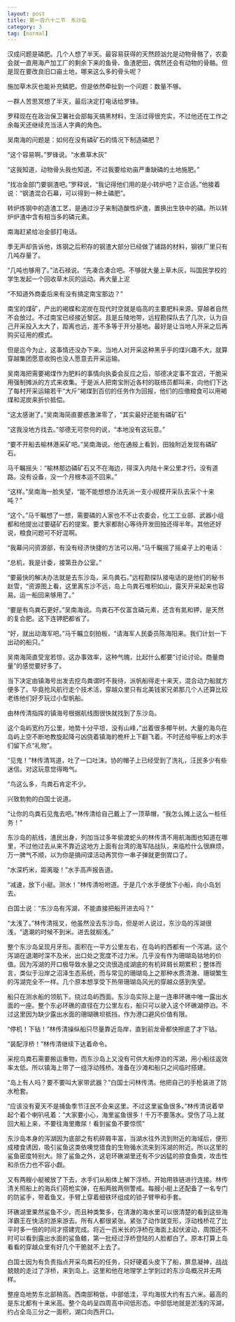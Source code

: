 ```yaml
---
layout: post
title: 第一百六十二节　东沙岛
category: 3
tag: [normal]
---
```


汉成问题是磷肥。几个人想了半天。最容易获得的天然顾汹允是动物骨骼了，农委会就一直用海产加工厂的剩余下来的鱼骨、鱼渣肥田，偶然还会有动物的骨骼。但是现在要改良旧口亩土地，哪来这么多的骨头呢？

施加草木灰也能补充鳞肥。但是依然牵扯到一个问题：数量不够。

一群人苦思冥想了半天，最后决定打电话给罗锋。

罗释现在在政治保卫署社会部每天搞黑材料，生活过得很充实，不过他还在工作之余每天还继续充当活人字典的角色。

吴南海的问题是：如何在没有磷矿石的情况下制造磷肥？

“这个容易啊。”罗锋说。“水煮草木灰”

“这我知道，动物骨头我也知道。不过我要给劝亩严重缺磷的土地施肥。”

“找冶金部门要钢渣吧。”罗释说，“我记得他们用的是小转炉吧？正合适。”他接着说：“钢渣混合石幕，可以得到一种土磷肥”。

转炉炼钢中的造渣工艺，是通过沙子来制造酸性炉渣，置换出生铁中的磷。所以转炉炉渣中含有相当多的磷元素。

南海赶紧给冶金部打电话。

季无声却告诉他，炼钢之后积存的钢渣大部分已经做了铺路的材料，钢铁厂里只有几吨存量了。

“几吨也够用了。”法石禄说。“先凑合凑合吧。不够就大量上草木灰，叫国民学校的学生发起一个回收草木灰的运动。再大量上泥

“不知道外商委后来有没有搞定南宝那边？”

南宝的煤矿，产出的褐蝶和泥炭在现代时空就是临高的主要肥料来源。穿越者自然不会放过。不过南宝已经接近黎区。且是丘陵地带，远程勘探队去了几次，认为自己开采投入太大了，距离也远，差不多等于开分基地。最好是让当地人开采之后再购买征用的模式。

但是迄今为止，这事情还没办下来。当地人对开采这种黑乎乎的煤兴趣不大，就算穿越集团愿意收购也没人愿意去开采运输。

吴南海把需要褐煤作为肥料的事情向执委会反应之后，邬德决定事不宜迟，干脆采用强制摊派的方式来收集。于是派人把南宝附近各村的联络员都叫来，向他们下达了每村开采运输若干“大斤”褐煤到百仞的任务作为回报，他们的应缴粮食可以用褐煤和泥炭来折价抵偿。

“这太感谢了。”吴南海简直要惑激涕零了，“其实最好还能有磷矿石”

“这我没地方找去。”邬德无可奈何的说，“本地没有这玩意。”

“要不开船去榆林港采矿吧。”吴南海说。他在通报上看到，田独附近发现有磷矿石。

马千瞩摇头：“榆林那边磷矿石又不在海边，得深入内陆十来公里才行。没有道路。没有设备，没一个月根本运不回来。”

“这样。”吴南海一脸失望，“能不能想想办法先派一支小规模开采队去采个十来吨？”

“这个。”马千瞩想了一想，需要磷的人家也不不止农委会，化工工业部、武器小组都和他提出过要磋矿石的提案。要大家都耐心等待开发田独还得半年。其他还好说，粮食问题可不好混啊。

“我幕问问资源部，有没有经济快捷的方法可以用。”马千瞩摇了摇桌子上的电话：

“总机，我是计委，接第丑办公室。”

“要最快的解决办法就是去东沙岛，采鸟粪石。”远程勘探队接电话的是他们的秘书赵雪，“资源图上看，这里离东沙不远，岛上鸟粪石堆积如山，露天开采起来也容易。运一船回来够用了。”

“要是有鸟粪石更好。”吴南海说。鸟粪石不仅富含磷元素，还含有氮和钾，是天然的复合肥。这下连钾肥都省了。

“好，就出动海军吧。”马千瞩立刻拍板，“请海军人民委员陈海阳来。我们计划一下出动的船只。”

吴南海简直受宠若惊，这办事效率，这种气魄，比起什么都要“讨论讨论。商量商量”的感觉要好多了。

当下决定由镇海号出发去挖鸟粪谓时不我待，派帆船得走十来天，混合动力船就方便多了。毕竟抢风航行走个技术活，穿越众里只有北美钱家兄弟那几个人还算比较老练他们好歹玩过小型帆船。

由林传清指挥的镇海号根据航线图很快就找到了东沙岛。

这个岛屿宽约万公里，地势十分平坦，没有山峰，”出着很多椰午树。大量的海鸟在岛屿上空不断地教旋起降弓凶侥着镇海的桅杆上下翻飞着。不时还给甲板上的水手们留下点“礼物”。

“见鬼！”林传清骂道，吐了一口吐沫。协的帽子上已经受到了洗礼，汪民多少有些迷信。对这玩意觉得晦气。

“鸟这么多，鸟粪石肯定不少。

兴致勃勃的白国士说道。

“让你的鸟粪石见鬼去吧。”林传清给自己戴上了一顶草帽，“我怎么摊上这么一桩任务！”

东沙岛的航线，渣民出身，列加当过多年偷渡蛇头的林传清不用航海图也知道在哪里，不过他过去从来不靠近这地方上面有台湾的海军陆战队，来临检什么很麻烦，万一脾气不顺，以为你是搞间谍活动再赏你一串子弹就更倒胃口了。

“水深朽米，距离璇！”水手高声报告道。

“减速，放下小艇。测水！”林传清吩咐道。于是几个水手便放下小船，向小岛划去。

白国士说：“东沙岛有泻湖，不能直接把船开进去吗？”

“太浅了。”林传清摇叉，他虽然没去东沙岛，但是听人说过，东沙岛的泻湖很浅，“退潮的时候不到米。进去就榈浅。”

整个东沙岛呈现月牙形。面积在一平方公里左右，在岛屿的西都有一个泻湖。这个泻湖在退潮时深不及米，出口处之宽度不过力米。几乎没有作为珊瑚岛钴地的价值。因为泻湖的开口极导致水量之交流很造成湖底的有机碎屑长期累积；整体而言，类似于沿岸之沼泽生态系统，而与常见的珊瑚岛上之那种水质清澈、珊瑚繁生的泻湖完全不一样。几个原本想享受下热带珊瑚岛风光的穿越众感到失望。

船只在测水船的领航下。绕过岛屿西面。东沙岛实际上是一连串环礁中唯一露出水面的一座。整个东必环礁的直径在力公里左右，船只可以驶入这个环礁湖停泊。不过这里因为缺少露出水面的珊瑚礁坝抵挡，作为港口避风价值有限。

“停机！下钴！”林传清操纵船只尽量靠近岛岸，直到前龙骨都快擦底了才下钴。

“装配浮桥！”林传清继续下达着命令。

采挖鸟粪石需要搬运重物，而东沙岛上又没有可供大船停泊的泻湖，用小船往返效率太低。所以镇海上带了一组浮动残桥。准备在沙滩和船只之间临时搭建。

“岛上有人吗？要不要叫大家带武器？”白国士问林传清。他把自己的手枪装进了防水枪套。

“应该没有夏天不是捕鱼季节汪民不会来这里。不过这里鲨鱼很多。”林传清说着举起个着个喇叭吼着：“大家要小心，海里鲨鱼很多！千万不要落水。受伤了马上就回大船上来，不要往海里撒尿！看到鲨鱼不要惊慌”

东沙岛本身的泻湖因为底部之有机碎屑丰富，当湖水往外流到附近的海域后，便形成楼食诱因，吸引鲨鱼这类依噢觉猎食的生物循水流来到泻湖的附近。所以这里的鲨鱼密度特别大。除了鲨鱼之外，这皂环礁湖里还有不少凶猛的掠食鱼类，攻击性和杀伤力也不容小觑。

又有两艘小艇被放了下去，水手们从船体上解下浮桥。开始用铁链进行连接。林传清关照船上的海兵们荷枪实弹，在船两舷两侧警戒。每艘小艇上还配备了一名专门的防鲨手，带着鱼叉，手臂上穿着细铁环组成的锁子臂甲和手套。

环礁湖里果然鲨鱼不少。而且种类繁多，在清澈的海水里可以很清楚的看到这些海洋霸王在快活的游来游去。所有人都很紧张。紧张了动作就变形，浮动栈桥花了比平时多一倍的时间才搭建完成。将近一百米长的浮桥在海面上起伏波动，周围还不时可以看到露出水面的鲨鱼鳍，第一批经过浮桥登陆的人脸都白了。原本打算上岛看看的穿越众里有好几个干脆就不上去了。

白国士因为有负责指点开采鸟粪石的任务，只好硬着头皮下了船，屏息凝神，战战兢兢的走过了浮桥，来到岛上。这里和他在地理学上学到过的东沙岛概况并无两样。

整座岛地势东北部稍高。西南部稍低，中部低洼，平均海拔大约有五六米。最高的是东北都有十来米高。整个岛屿呈四周高中间低形态。中部低地就是淤浅的泻湖，约占全岛三分之一面积，湖口向西开口。